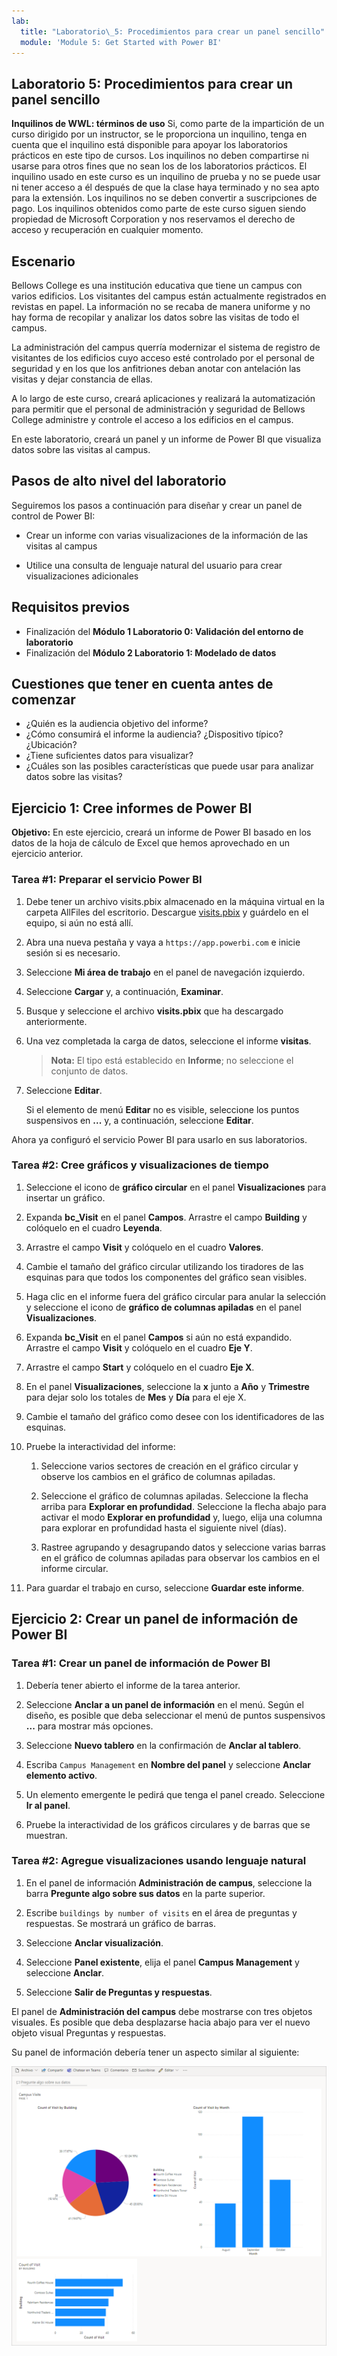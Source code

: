 ```yaml
---
lab:
  title: "Laboratorio\_5: Procedimientos para crear un panel sencillo"
  module: 'Module 5: Get Started with Power BI'
---
```


## Laboratorio 5: Procedimientos para crear un panel sencillo

**Inquilinos de WWL: términos de uso** Si, como parte de la impartición de un curso dirigido por un instructor, se le proporciona un inquilino, tenga en cuenta que el inquilino está disponible para apoyar los laboratorios prácticos en este tipo de cursos. Los inquilinos no deben compartirse ni usarse para otros fines que no sean los de los laboratorios prácticos. El inquilino usado en este curso es un inquilino de prueba y no se puede usar ni tener acceso a él después de que la clase haya terminado y no sea apto para la extensión. Los inquilinos no se deben convertir a suscripciones de pago. Los inquilinos obtenidos como parte de este curso siguen siendo propiedad de Microsoft Corporation y nos reservamos el derecho de acceso y recuperación en cualquier momento. 

## Escenario

Bellows College es una institución educativa que tiene un campus con varios edificios. Los visitantes del campus están actualmente registrados en revistas en papel. La información no se recaba de manera uniforme y no hay forma de recopilar y analizar los datos sobre las visitas de todo el campus.

La administración del campus querría modernizar el sistema de registro de visitantes de los edificios cuyo acceso esté controlado por el personal de seguridad y en los que los anfitriones deban anotar con antelación las visitas y dejar constancia de ellas.

A lo largo de este curso, creará aplicaciones y realizará la automatización para permitir que el personal de administración y seguridad de Bellows College administre y controle el acceso a los edificios en el campus.

En este laboratorio, creará un panel y un informe de Power BI que visualiza datos sobre las visitas al campus.

## Pasos de alto nivel del laboratorio

Seguiremos los pasos a continuación para diseñar y crear un panel de control de Power BI:

-   Crear un informe con varias visualizaciones de la información de las visitas al campus

-   Utilice una consulta de lenguaje natural del usuario para crear visualizaciones adicionales

## Requisitos previos

- Finalización del **Módulo 1 Laboratorio 0: Validación del entorno de laboratorio**
- Finalización del **Módulo 2 Laboratorio 1: Modelado de datos**

## Cuestiones que tener en cuenta antes de comenzar

-   ¿Quién es la audiencia objetivo del informe?
-   ¿Cómo consumirá el informe la audiencia? ¿Dispositivo típico? ¿Ubicación?
-   ¿Tiene suficientes datos para visualizar?
-   ¿Cuáles son las posibles características que puede usar para analizar datos sobre las visitas?

## Ejercicio 1: Cree informes de Power BI

**Objetivo:** En este ejercicio, creará un informe de Power BI basado en los datos de la hoja de cálculo de Excel que hemos aprovechado en un ejercicio anterior.

### Tarea \#1: Preparar el servicio Power BI

1.  Debe tener un archivo visits.pbix almacenado en la máquina virtual en la carpeta AllFiles del escritorio. Descargue [visits.pbix](https://github.com/MicrosoftLearning/PL-900-Microsoft-Power-Platform-Fundamentals/raw/master/Allfiles/visits.pbix) y guárdelo en el equipo, si aún no está allí.

2.  Abra una nueva pestaña y vaya a `https://app.powerbi.com` e inicie sesión si es necesario.

3.  Seleccione **Mi área de trabajo** en el panel de navegación izquierdo.

5.  Seleccione **Cargar** y, a continuación, **Examinar**.

6.  Busque y seleccione el archivo **visits.pbix** que ha descargado anteriormente. 

7.  Una vez completada la carga de datos, seleccione el informe **visitas**.

    > **Nota:** El tipo está establecido en **Informe**; no seleccione el conjunto de datos.

8.  Seleccione **Editar**. 

    Si el elemento de menú **Editar** no es visible, seleccione los puntos suspensivos en **...** y, a continuación, seleccione **Editar**.

Ahora ya configuró el servicio Power BI para usarlo en sus laboratorios.


### Tarea \#2: Cree gráficos y visualizaciones de tiempo

1.  Seleccione el icono de **gráfico circular** en el panel **Visualizaciones** para insertar un gráfico.

2.  Expanda **bc_Visit** en el panel **Campos**. Arrastre el campo **Building** y colóquelo en el cuadro **Leyenda**.

3.  Arrastre el campo **Visit** y colóquelo en el cuadro **Valores**.

4.  Cambie el tamaño del gráfico circular utilizando los tiradores de las esquinas para que todos los componentes del gráfico sean visibles.

5.  Haga clic en el informe fuera del gráfico circular para anular la selección y seleccione el icono de **gráfico de columnas apiladas** en el panel **Visualizaciones**.

6.  Expanda **bc_Visit** en el panel **Campos** si aún no está expandido. Arrastre el campo **Visit** y colóquelo en el cuadro **Eje Y**.

7.  Arrastre el campo **Start** y colóquelo en el cuadro **Eje X**.

8.  En el panel **Visualizaciones**, seleccione la **x** junto a **Año** y **Trimestre** para dejar solo los totales de **Mes** y **Día** para el eje X.

9.  Cambie el tamaño del gráfico como desee con los identificadores de las esquinas.

10. Pruebe la interactividad del informe:

    1.  Seleccione varios sectores de creación en el gráfico circular y observe los cambios en el gráfico de columnas apiladas.

    2.  Seleccione el gráfico de columnas apiladas. Seleccione la flecha arriba para **Explorar en profundidad**. Seleccione la flecha abajo para activar el modo **Explorar en profundidad** y, luego, elija una columna para explorar en profundidad hasta el siguiente nivel (días).

    3.  Rastree agrupando y desagrupando datos y seleccione varias barras en el gráfico de columnas apiladas para observar los cambios en el informe circular.

11. Para guardar el trabajo en curso, seleccione **Guardar este informe**.


## Ejercicio 2: Crear un panel de información de Power BI

### Tarea \#1: Crear un panel de información de Power BI

1.  Debería tener abierto el informe de la tarea anterior.

2.  Seleccione **Anclar a un panel de información** en el menú. Según el diseño, es posible que deba seleccionar el menú de puntos suspensivos **...** para mostrar más opciones.

3.  Seleccione **Nuevo tablero** en la confirmación de **Anclar al tablero**.

4.  Escriba `Campus Management` en **Nombre del panel** y seleccione **Anclar elemento activo**.

5.  Un elemento emergente le pedirá que tenga el panel creado. Seleccione **Ir al panel**.

6.  Pruebe la interactividad de los gráficos circulares y de barras que se muestran.


### Tarea \#2: Agregue visualizaciones usando lenguaje natural

1.  En el panel de información **Administración de campus**, seleccione la barra **Pregunte algo sobre sus datos** en la parte superior.

2.  Escribe `buildings by number of visits` en el área de preguntas y respuestas. Se mostrará un gráfico de barras.

3.  Seleccione **Anclar visualización**.

4.  Seleccione **Panel existente**, elija el panel **Campus Management** y seleccione **Anclar**.

5.  Seleccione **Salir de Preguntas y respuestas**.

El panel de **Administración del campus** debe mostrarse con tres objetos visuales. Es posible que deba desplazarse hacia abajo para ver el nuevo objeto visual Preguntas y respuestas.

Su panel de información debería tener un aspecto similar al siguiente:

![](media/5-powerbi-result.png)

